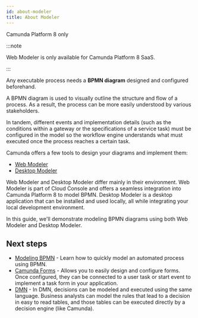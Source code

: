 ```yaml
---
id: about-modeler
title: About Modeler
---
```


<span class="badge badge--cloud">Camunda Platform 8 only</span>

:::note

Web Modeler is only available for Camunda Platform 8 SaaS.

:::

Any executable process needs a **BPMN diagram** designed and configured beforehand.

A BPMN diagram is used to visually outline the structure and flow of a process. As a result, the process can be more easily understood by various stakeholders.

In tandem, different events and implementation details (such as the conditions within a gateway or the specifications of a service task) must be configured in the model so the workflow engine understands what must executed once the process reaches a certain task.

Camunda offers a few tools to design your diagrams and implement them:

- [Web Modeler](./web-modeler/launch-cloud-modeler.md)
- [Desktop Modeler](./desktop-modeler/install-the-modeler.md)

Web Modeler and Desktop Modeler differ mainly in their environment. Web Modeler is part of Cloud Console and offers a seamless integration into Camunda Platform 8 to model BPMN. Desktop Modeler is a desktop application that can be installed and used locally, all while integrating your local development environment.

In this guide, we'll demonstrate modeling BPMN diagrams using both Web Modeler and Desktop Modeler.

## Next steps

- [Modeling BPMN](./guides/automating-a-process-using-bpmn.md) - Learn how to quickly model an automated process using BPMN.
- [Camunda Forms](./guides/utilizing-forms.md) - Allows you to easily design and configure forms. Once configured, they can be connected to a user task or start event to implement a task form in your application.
- [DMN](./dmn/dmn.md) - In DMN, decisions can be modeled and executed using the same language. Business analysts can model the rules that lead to a decision in easy to read tables, and those tables can be executed directly by a decision engine (like Camunda).
